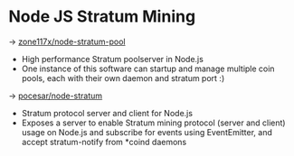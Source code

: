 Node JS Stratum Mining
======================

-> [zone117x/node-stratum-pool](https://github.com/zone117x/node-stratum-pool)<br/>
  - High performance Stratum poolserver in Node.js
  - One instance of this software can startup and manage multiple coin pools, each with
    their own daemon and stratum port :)

-> [pocesar/node-stratum](https://github.com/pocesar/node-stratum)<br/>
  - Stratum protocol server and client for Node.js
  - Exposes a server to enable Stratum mining protocol (server and client) usage on
    Node.js and subscribe for events using EventEmitter, and accept stratum-notify from
    *coind daemons
